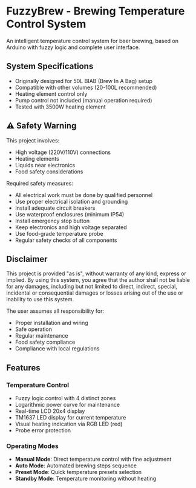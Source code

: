 # FuzzyBrew - Brewing Temperature Control System

An intelligent temperature control system for beer brewing, based on Arduino with fuzzy logic and complete user interface.

## System Specifications
- Originally designed for 50L BIAB (Brew In A Bag) setup
- Compatible with other volumes (20-100L recommended)
- Heating element control only
- Pump control not included (manual operation required)
- Tested with 3500W heating element

## ⚠️ Safety Warning

This project involves:
- High voltage (220V/110V) connections
- Heating elements
- Liquids near electronics
- Food safety considerations

Required safety measures:
- All electrical work must be done by qualified personnel
- Use proper electrical isolation and grounding
- Install adequate circuit breakers
- Use waterproof enclosures (minimum IP54)
- Install emergency stop button
- Keep electronics and high voltage separated
- Use food-grade temperature probe
- Regular safety checks of all components

## Disclaimer

This project is provided "as is", without warranty of any kind, express or implied. By using this system, you agree that the author shall not be liable for any damages, including but not limited to direct, indirect, special, incidental or consequential damages or losses arising out of the use or inability to use this system.

The user assumes all responsibility for:
- Proper installation and wiring
- Safe operation
- Regular maintenance
- Food safety compliance
- Compliance with local regulations

## Features

### Temperature Control
- Fuzzy logic control with 4 distinct zones
- Logarithmic power curve for maintenance
- Real-time LCD 20x4 display
- TM1637 LED display for current temperature
- Visual heating indication via RGB LED (red)
- Probe error protection

### Operating Modes
- **Manual Mode**: Direct temperature control with fine adjustment
- **Auto Mode**: Automated brewing steps sequence
- **Preset Mode**: Quick temperature presets selection
- **Standby Mode**: Temperature monitoring without heating